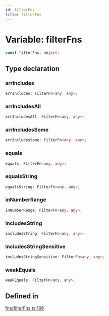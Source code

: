 ```yaml
---
id: filterFns
title: filterFns
---
```


# Variable: filterFns

```ts
const filterFns: object;
```

## Type declaration

### arrIncludes

```ts
arrIncludes: FilterFn<any, any>;
```

### arrIncludesAll

```ts
arrIncludesAll: FilterFn<any, any>;
```

### arrIncludesSome

```ts
arrIncludesSome: FilterFn<any, any>;
```

### equals

```ts
equals: FilterFn<any, any>;
```

### equalsString

```ts
equalsString: FilterFn<any, any>;
```

### inNumberRange

```ts
inNumberRange: FilterFn<any, any>;
```

### includesString

```ts
includesString: FilterFn<any, any>;
```

### includesStringSensitive

```ts
includesStringSensitive: FilterFn<any, any>;
```

### weakEquals

```ts
weakEquals: FilterFn<any, any>;
```

## Defined in

[fns/filterFns.ts:166](https://github.com/TanStack/table/blob/b1e6b79157b0debc7222660572b06c8b857f4605/packages/table-core/src/fns/filterFns.ts#L166)
